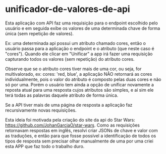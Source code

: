 # unificador-de-valores-de-api
Esta aplicação com API faz uma requisição para o endpoint escolhido pelo usuário e em seguida exibe os valores de uma determinada chave de forma única (sem repetição de valores). 

Ex: uma determinada api possui um atributo chamado cores, então o usuário passa para a aplicação o endpoint e o atributo (que neste caso é "cores"). Quando ele clicar em "Unificar" a app irá fazer uma requisição capturando todos os valores (sem repetição) do atributo cores.

Observe que se o atributo cores tiver mais de uma cor, ou seja, for multivalorado, ex: cores: 'red, blue', a aplicação NÃO retornará as cores individualmente, pois o valor do atributo é composto pelas duas cores e não só por uma. Porém o usuário tem ainda a opção de unificar novamente a reposta atual para uma resposta cujos atributos são simples, e aí sim ele terá todas as palavras daquele atributo de forma única.

Se a API tiver mais de uma página de resposta a aplicação faz recursivamente novas requisições.

Esta ideia foi motivada pela criação do site da api do Star Wars: https://github.com/JohanGarciaO/star-wars.
Como as requisições retornavam respostas em inglês, resolvi criar JSONs de chave e valor com as traduções, e então para que fosse possível a identificação de todos os tipos de resposta sem precisar olhar manualmente de uma por uma criei esta APP que faz todo o trabalho duro.
